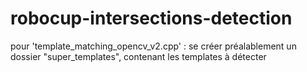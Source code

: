 # robocup-intersections-detection

pour 'template_matching_opencv_v2.cpp' : se créer préalablement un dossier "super_templates", contenant les templates à détecter
